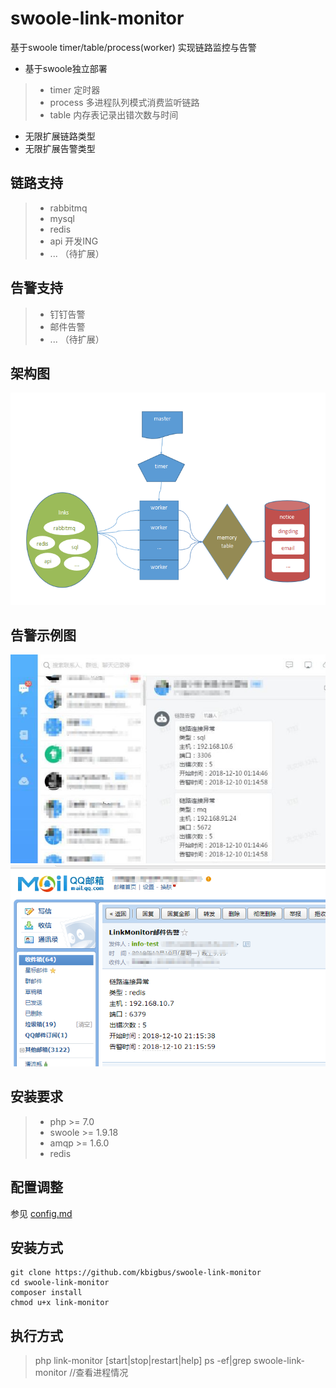 # swoole-link-monitor

基于swoole timer/table/process(worker) 实现链路监控与告警

* 基于swoole独立部署 
> * timer   定时器
> * process 多进程队列模式消费监听链路
> * table   内存表记录出错次数与时间
* 无限扩展链路类型
* 无限扩展告警类型


## 链路支持

> * rabbitmq
> * mysql  
> * redis  
> * api    开发ING
> * ... （待扩展）

## 告警支持

> * 钉钉告警
> * 邮件告警
> * ...  （待扩展）

## 架构图

![架构图](docs/images/architecture.png)

## 告警示例图

![钉钉告警](docs/images/dingding_notice.jpg)
![邮件告警](docs/images/email_notice.png)

## 安装要求

> * php >= 7.0
> * swoole >= 1.9.18
> * amqp >= 1.6.0
> * redis

## 配置调整

参见 [config.md](docs/config.md)

## 安装方式
```
git clone https://github.com/kbigbus/swoole-link-monitor
cd swoole-link-monitor
composer install
chmod u+x link-monitor
```

## 执行方式

> php link-monitor [start|stop|restart|help]
> ps -ef|grep swoole-link-monitor //查看进程情况